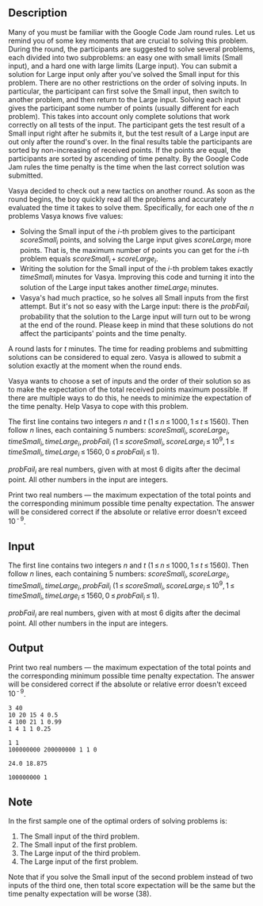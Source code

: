 ## Description

<div><p>Many of you must be familiar with the Google Code Jam round rules. Let us remind you of some key moments that are crucial to solving this problem. During the round, the participants are suggested to solve several problems, each divided into two subproblems: an easy one with small limits (Small input), and a hard one with large limits (Large input). You can submit a solution for Large input only after you've solved the Small input for this problem. There are no other restrictions on the order of solving inputs. In particular, the participant can first solve the Small input, then switch to another problem, and then return to the Large input. Solving each input gives the participant some number of points (usually different for each problem). This takes into account only complete solutions that work correctly on all tests of the input. The participant gets the test result of a Small input right after he submits it, but the test result of a Large input are out only after the round's over. In the final results table the participants are sorted by non-increasing of received points. If the points are equal, the participants are sorted by ascending of time penalty. By the Google Code Jam rules the time penalty is the <span class="tex-font-style-bf">time when the last correct solution was submitted</span>.</p><p>Vasya decided to check out a new tactics on another round. As soon as the round begins, the boy quickly read all the problems and accurately evaluated the time it takes to solve them. Specifically, for each one of the <span class="tex-span"><i>n</i></span> problems Vasya knows five values:</p><ul><li> Solving the Small input of the <span class="tex-span"><i>i</i></span>-th problem gives to the participant <span class="tex-span"><i>scoreSmall</i><sub class="lower-index"><i>i</i></sub></span> points, and solving the Large input gives <span class="tex-span"><i>scoreLarge</i><sub class="lower-index"><i>i</i></sub></span> more points. That is, the maximum number of points you can get for the <span class="tex-span"><i>i</i></span>-th problem equals <span class="tex-span"><i>scoreSmall</i><sub class="lower-index"><i>i</i></sub> + <i>scoreLarge</i><sub class="lower-index"><i>i</i></sub></span>.</li><li> Writing the solution for the Small input of the <span class="tex-span"><i>i</i></span>-th problem takes exactly <span class="tex-span"><i>timeSmall</i><sub class="lower-index"><i>i</i></sub></span> minutes for Vasya. Improving this code and turning it into the solution of the Large input takes another <span class="tex-span"><i>timeLarge</i><sub class="lower-index"><i>i</i></sub></span> minutes.</li><li> Vasya's had much practice, so he solves all Small inputs from the first attempt. But it's not so easy with the Large input: there is the <span class="tex-span"><i>probFail</i><sub class="lower-index"><i>i</i></sub></span> probability that the solution to the Large input will turn out to be wrong at the end of the round. Please keep in mind that these solutions do not affect the participants' points and the time penalty.</li></ul><p>A round lasts for <span class="tex-span"><i>t</i></span> minutes. The time for reading problems and submitting solutions can be considered to equal zero. Vasya is allowed to submit a solution exactly at the moment when the round ends.</p><p>Vasya wants to choose a set of inputs and the order of their solution so as to make the expectation of the total received points maximum possible. If there are multiple ways to do this, he needs to minimize the expectation of the time penalty. Help Vasya to cope with this problem.</p></div><div class="input-specification"><p>The first line contains two integers <span class="tex-span"><i>n</i></span> and <span class="tex-span"><i>t</i></span> (<span class="tex-span">1 ≤ <i>n</i> ≤ 1000, 1 ≤ <i>t</i> ≤ 1560</span>). Then follow <span class="tex-span"><i>n</i></span> lines, each containing 5 numbers: <span class="tex-span"><i>scoreSmall</i><sub class="lower-index"><i>i</i></sub>, <i>scoreLarge</i><sub class="lower-index"><i>i</i></sub>, <i>timeSmall</i><sub class="lower-index"><i>i</i></sub>, <i>timeLarge</i><sub class="lower-index"><i>i</i></sub>, <i>probFail</i><sub class="lower-index"><i>i</i></sub></span> (<span class="tex-span">1 ≤ <i>scoreSmall</i><sub class="lower-index"><i>i</i></sub>, <i>scoreLarge</i><sub class="lower-index"><i>i</i></sub> ≤ 10<sup class="upper-index">9</sup>, 1 ≤ <i>timeSmall</i><sub class="lower-index"><i>i</i></sub>, <i>timeLarge</i><sub class="lower-index"><i>i</i></sub> ≤ 1560, 0 ≤ <i>probFail</i><sub class="lower-index"><i>i</i></sub> ≤ 1</span>).</p><p><span class="tex-span"><i>probFail</i><sub class="lower-index"><i>i</i></sub></span> are real numbers, given with at most 6 digits after the decimal point. All other numbers in the input are integers.</p></div><div class="output-specification"><p>Print two real numbers — the maximum expectation of the total points and the corresponding minimum possible time penalty expectation. The answer will be considered correct if the absolute or relative error doesn't exceed <span class="tex-span">10<sup class="upper-index"> - 9</sup></span>.</p></div>

## Input

<p>The first line contains two integers <span class="tex-span"><i>n</i></span> and <span class="tex-span"><i>t</i></span> (<span class="tex-span">1 ≤ <i>n</i> ≤ 1000, 1 ≤ <i>t</i> ≤ 1560</span>). Then follow <span class="tex-span"><i>n</i></span> lines, each containing 5 numbers: <span class="tex-span"><i>scoreSmall</i><sub class="lower-index"><i>i</i></sub>, <i>scoreLarge</i><sub class="lower-index"><i>i</i></sub>, <i>timeSmall</i><sub class="lower-index"><i>i</i></sub>, <i>timeLarge</i><sub class="lower-index"><i>i</i></sub>, <i>probFail</i><sub class="lower-index"><i>i</i></sub></span> (<span class="tex-span">1 ≤ <i>scoreSmall</i><sub class="lower-index"><i>i</i></sub>, <i>scoreLarge</i><sub class="lower-index"><i>i</i></sub> ≤ 10<sup class="upper-index">9</sup>, 1 ≤ <i>timeSmall</i><sub class="lower-index"><i>i</i></sub>, <i>timeLarge</i><sub class="lower-index"><i>i</i></sub> ≤ 1560, 0 ≤ <i>probFail</i><sub class="lower-index"><i>i</i></sub> ≤ 1</span>).</p><p><span class="tex-span"><i>probFail</i><sub class="lower-index"><i>i</i></sub></span> are real numbers, given with at most 6 digits after the decimal point. All other numbers in the input are integers.</p>

## Output

<p>Print two real numbers — the maximum expectation of the total points and the corresponding minimum possible time penalty expectation. The answer will be considered correct if the absolute or relative error doesn't exceed <span class="tex-span">10<sup class="upper-index"> - 9</sup></span>.</p>





```input1
3 40
10 20 15 4 0.5
4 100 21 1 0.99
1 4 1 1 0.25

```




```input2
1 1
100000000 200000000 1 1 0

```




```output1
24.0 18.875

```




```output2
100000000 1

```



## Note

<p>In the first sample one of the optimal orders of solving problems is:</p><ol><li> The Small input of the third problem. </li><li> The Small input of the first problem. </li><li> The Large input of the third problem. </li><li> The Large input of the first problem.</li></ol><p>Note that if you solve the Small input of the second problem instead of two inputs of the third one, then total score expectation will be the same but the time penalty expectation will be worse (<span class="tex-span">38</span>).</p>
